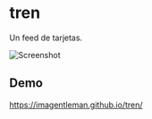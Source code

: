 # tren
Un feed de tarjetas.

![Screenshot](http://imagentleman.github.io/tren-screenshot.jpg)

## Demo
https://imagentleman.github.io/tren/

